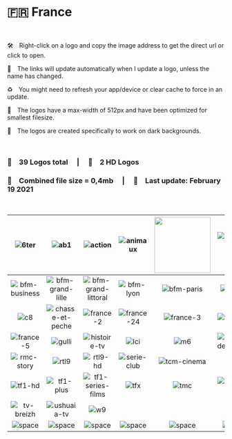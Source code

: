 # 🇫🇷 France
 

🛠 Right-click on a logo and copy the image address to get the direct url or click to open.

🔗 The links will update automatically when I update a logo, unless the name has changed.

♻️ You might need to refresh your app/device or clear cache to force in an update.

📐 The logos have a max-width of 512px and have been optimized for smallest filesize.

🖤 The logos are created specifically to work on dark backgrounds.

 

### 🎨 __39 Logos total__  |  💎 __2 HD Logos__

### 💾 __Combined file size = 0,4mb__  |  📅 __Last update: February 19 2021__
 


| ![6ter] | ![ab1] | ![action] | ![animaux] | <img src=https://raw.githubusercontent.com/Tapiosinn/tv-logos/master/countries/france/arte-fr.png height="130px"> | ![automoto-la-chaine] |
|:-:|:-:|:-:|:-:|:-:|:-:|
| ![bfm-business] | ![bfm-grand-lille] | ![bfm-grand-littoral] | ![bfm-lyon] | ![bfm-paris] | ![bfm-tv] |
| ![c8] | ![chasse-et-peche] | ![france-2] | ![france-24] | ![france-3] | ![france-4] |
| ![france-5] | ![gulli] | ![histoire-tv] | ![lci] | ![m6] | ![rmc-decouverte] |
| ![rmc-story] | ![rtl9] | ![rtl9-hd] | ![serie-club] | ![tcm-cinema] | ![tf1] |
| ![tf1-hd] | ![tf1-plus] | ![tf1-series-films] | ![tfx] | ![tmc] | ![tmc-plus] |
| ![tv-breizh] | ![ushuaia-tv] | ![w9] |  |  |  |
| ![space] | ![space] | ![space] | ![space] | ![space] | ![space] |

[6ter]:https://raw.githubusercontent.com/Tapiosinn/tv-logos/master/countries/france/6ter-fr.png
[ab1]:https://raw.githubusercontent.com/Tapiosinn/tv-logos/master/countries/france/ab1-fr.png
[action]:https://raw.githubusercontent.com/Tapiosinn/tv-logos/master/countries/france/action-fr.png
[animaux]:https://raw.githubusercontent.com/Tapiosinn/tv-logos/master/countries/france/animaux-fr.png
[arte]:https://raw.githubusercontent.com/Tapiosinn/tv-logos/master/countries/france/arte-fr.png
[automoto-la-chaine]:https://raw.githubusercontent.com/Tapiosinn/tv-logos/master/countries/france/automoto-la-chaine-fr.png
[bfm-business]:https://raw.githubusercontent.com/Tapiosinn/tv-logos/master/countries/france/bfm-business-fr.png
[bfm-grand-lille]:https://raw.githubusercontent.com/Tapiosinn/tv-logos/master/countries/france/bfm-grand-lille-fr.png
[bfm-grand-littoral]:https://raw.githubusercontent.com/Tapiosinn/tv-logos/master/countries/france/bfm-grand-littoral-fr.png
[bfm-lyon]:https://raw.githubusercontent.com/Tapiosinn/tv-logos/master/countries/france/bfm-lyon-fr.png
[bfm-paris]:https://raw.githubusercontent.com/Tapiosinn/tv-logos/master/countries/france/bfm-paris-fr.png
[bfm-tv]:https://raw.githubusercontent.com/Tapiosinn/tv-logos/master/countries/france/bfm-tv-fr.png
[c8]:https://raw.githubusercontent.com/Tapiosinn/tv-logos/master/countries/france/c8-fr.png
[chasse-et-peche]:https://raw.githubusercontent.com/Tapiosinn/tv-logos/master/countries/france/chasse-et-peche-fr.png
[france-2]:https://raw.githubusercontent.com/Tapiosinn/tv-logos/master/countries/france/france-2-fr.png
[france-24]:https://raw.githubusercontent.com/Tapiosinn/tv-logos/master/countries/france/france-24-fr.png
[france-3]:https://raw.githubusercontent.com/Tapiosinn/tv-logos/master/countries/france/france-3-fr.png
[france-4]:https://raw.githubusercontent.com/Tapiosinn/tv-logos/master/countries/france/france-4-fr.png
[france-5]:https://raw.githubusercontent.com/Tapiosinn/tv-logos/master/countries/france/france-5-fr.png
[gulli]:https://raw.githubusercontent.com/Tapiosinn/tv-logos/master/countries/france/gulli-fr.png
[histoire-tv]:https://raw.githubusercontent.com/Tapiosinn/tv-logos/master/countries/france/histoire-tv-fr.png
[lci]:https://raw.githubusercontent.com/Tapiosinn/tv-logos/master/countries/france/lci-fr.png
[m6]:https://raw.githubusercontent.com/Tapiosinn/tv-logos/master/countries/france/m6-fr.png
[rmc-decouverte]:https://raw.githubusercontent.com/Tapiosinn/tv-logos/master/countries/france/rmc-decouverte-fr.png
[rmc-story]:https://raw.githubusercontent.com/Tapiosinn/tv-logos/master/countries/france/rmc-story-fr.png
[rtl9]:https://raw.githubusercontent.com/Tapiosinn/tv-logos/master/countries/france/rtl9-fr.png
[rtl9-hd]:https://raw.githubusercontent.com/Tapiosinn/tv-logos/master/countries/france/hd/rtl9-hd-fr.png
[serie-club]:https://raw.githubusercontent.com/Tapiosinn/tv-logos/master/countries/france/serie-club-fr.png
[tcm-cinema]:https://raw.githubusercontent.com/Tapiosinn/tv-logos/master/countries/france/tcm-cinema-fr.png
[tf1]:https://raw.githubusercontent.com/Tapiosinn/tv-logos/master/countries/france/tf1-fr.png
[tf1-hd]:https://raw.githubusercontent.com/Tapiosinn/tv-logos/master/countries/france/hd/tf1-hd-fr.png
[tf1-plus]:https://raw.githubusercontent.com/Tapiosinn/tv-logos/master/countries/france/tf1-plus-fr.png
[tf1-series-films]:https://raw.githubusercontent.com/Tapiosinn/tv-logos/master/countries/france/tf1-series-films-fr.png
[tfx]:https://raw.githubusercontent.com/Tapiosinn/tv-logos/master/countries/france/tfx-fr.png
[tmc]:https://raw.githubusercontent.com/Tapiosinn/tv-logos/master/countries/france/tmc-fr.png
[tmc-plus]:https://raw.githubusercontent.com/Tapiosinn/tv-logos/master/countries/france/tmc-plus-fr.png
[tv-breizh]:https://raw.githubusercontent.com/Tapiosinn/tv-logos/master/countries/france/tv-breizh-fr.png
[ushuaia-tv]:https://raw.githubusercontent.com/Tapiosinn/tv-logos/master/countries/france/ushuaia-tv-fr.png
[w9]:https://raw.githubusercontent.com/Tapiosinn/tv-logos/master/countries/france/w9-fr.png

[space]:https://github.com/Tapiosinn/tv-logos/blob/master/misc/%CE%A9/space-1500.png
